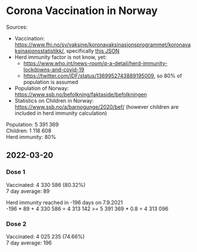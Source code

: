 # Corona Vaccination in Norway

Sources:

- Vaccination: <https://www.fhi.no/sv/vaksine/koronavaksinasjonsprogrammet/koronavaksinasjonsstatistikk/>, specifically [this JSON](https://www.fhi.no/api/chartdata/api/99119)
- Herd immunity factor is not know, yet:
  - <https://www.who.int/news-room/q-a-detail/herd-immunity-lockdowns-and-covid-19>
  - <https://twitter.com/IDF/status/1369952743889195009>, so 80% of population is assumed
- Population of Norway: <https://www.ssb.no/befolkning/faktaside/befolkningen>
- Statistics on Children in Norway: https://www.ssb.no/a/barnogunge/2020/bef/ (however children are included in herd immunity calculation)

Population: 5 391 369  
Children: 1 118 608  
Herd immunity: 80%  

## 2022-03-20

### Dose 1

Vaccinated: 4 330 586 (80.32%)  
7 day average: 89

Herd immunity reached in -196 days on 7.9.2021  
-196 * 89 + 4 330 586 = 4 313 142 >= 5 391 369 * 0.8 = 4 313 096

### Dose 2

Vaccinated: 4 025 235 (74.66%)  
7 day average: 196


